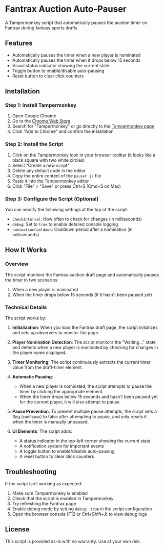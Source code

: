 # Fantrax Auction Auto-Pauser

A Tampermonkey script that automatically pauses the auction timer on Fantrax during fantasy sports drafts.

## Features

- Automatically pauses the timer when a new player is nominated
- Automatically pauses the timer when it drops below 15 seconds
- Visual status indicator showing the current state
- Toggle button to enable/disable auto-pausing
- Reset button to clear click counters

## Installation

### Step 1: Install Tampermonkey

1. Open Google Chrome
2. Go to the [Chrome Web Store](https://chrome.google.com/webstore)
3. Search for "Tampermonkey" or go directly to the [Tampermonkey page](https://chrome.google.com/webstore/detail/tampermonkey/dhdgffkkebhmkfjojejmpbldmpobfkfo)
4. Click "Add to Chrome" and confirm the installation

### Step 2: Install the Script

1. Click on the Tampermonkey icon in your browser toolbar (it looks like a black square with two white circles)
2. Select "Create a new script"
3. Delete any default code in the editor
4. Copy the entire content of the `pauser.js` file
5. Paste it into the Tampermonkey editor
6. Click "File" > "Save" or press Ctrl+S (Cmd+S on Mac)

### Step 3: Configure the Script (Optional)

You can modify the following settings at the top of the script:

- `checkInterval`: How often to check for changes (in milliseconds)
- `debug`: Set to `true` to enable detailed console logging
- `nominationCooldown`: Cooldown period after a nomination (in milliseconds)

## How It Works

### Overview

The script monitors the Fantrax auction draft page and automatically pauses the timer in two scenarios:

1. When a new player is nominated
2. When the timer drops below 15 seconds (if it hasn't been paused yet)

### Technical Details

The script works by:

1. **Initialization**: When you load the Fantrax draft page, the script initializes and sets up observers to monitor the page.

2. **Player Nomination Detection**: The script monitors the "Waiting..." state and detects when a new player is nominated by checking for changes in the player name displayed.

3. **Timer Monitoring**: The script continuously extracts the current timer value from the draft-timer element.

4. **Automatic Pausing**: 
   - When a new player is nominated, the script attempts to pause the timer by clicking the appropriate element.
   - When the timer drops below 15 seconds and hasn't been paused yet for the current player, it will also attempt to pause.

5. **Pause Prevention**: To prevent multiple pause attempts, the script sets a flag (`canPause`) to false after attempting to pause, and only resets it when the timer is manually unpaused.

6. **UI Elements**: The script adds:
   - A status indicator in the top-left corner showing the current state
   - A notification system for important events
   - A toggle button to enable/disable auto-pausing
   - A reset button to clear click counters

## Troubleshooting

If the script isn't working as expected:

1. Make sure Tampermonkey is enabled
2. Check that the script is enabled in Tampermonkey
3. Try refreshing the Fantrax page
4. Enable debug mode by setting `debug: true` in the script configuration
5. Open the browser console (F12 or Ctrl+Shift+J) to view debug logs

## License

This script is provided as-is with no warranty. Use at your own risk.
